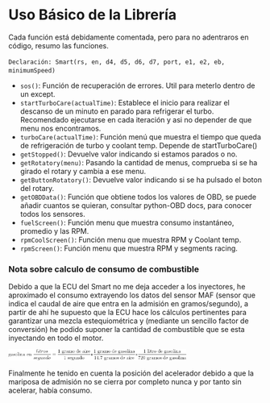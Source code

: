 # Uso Básico de la Librería
Cada función está debidamente comentada, pero para no adentraros en código, resumo las funciones. 

`Declaración: Smart(rs, en, d4, d5, d6, d7, port, e1, e2, eb, minimumSpeed)`

- `sos()`: Función de recuperación de errores. Util para meterlo dentro de un except.
- `startTurboCare(actualTime)`: Establece el inicio para realizar el descanso de un minuto en parado para refrigerar el turbo.
                                Recomendado ejecutarse en cada iteración y asi no depender de que menu nos encontramos.
- `turboCare(actualTime)`: Función menú que muestra el tiempo que queda de refrigeración de turbo y coolant temp. Depende de startTurboCare()
- `getStopped()`: Devuelve valor indicando si estamos parados o no.
- `getRotatory(menu)`: Pasando la cantidad de menus, comprueba si se ha girado el rotary y cambia a ese menu.
- `getButtonRotatory()`: Devuelve valor indicando si se ha pulsado el boton del rotary.
- `getOBDData()`: Función que obtiene todos los valores de OBD, se puede añadir cuantos se quieran, consultar python-OBD docs, para conocer todos los sensores.
- `fuelScreen()`: Función menu que muestra consumo instantáneo, promedio y las RPM.
- `rpmCoolScreen()`: Función menu que muestra RPM y Coolant temp.
- `rpmScreen()`: Función menu que muestra RPM y segments racing.

### Nota sobre calculo de consumo de combustible
Debido a que la ECU del Smart no me deja acceder a los inyectores, he aproximado el consumo extrayendo los datos
del sensor MAF (sensor que indica el caudal de aire que entra en la admisión en gramos/segundo), a partir de ahí
he supuesto que la ECU hace los cálculos pertinentes para garantizar una mezcla estequiométrica y (mediante un sencillo factor de conversión)
he podido suponer la cantidad de combustible que se esta inyectando en todo el motor.

<img src="../Images/factorConversion.png" alt="Factor de Conversión" width="70%"/>

Finalmente he tenido en cuenta la posición del acelerador debido a que la mariposa
de admisión no se cierra por completo nunca y por tanto sin acelerar, había consumo.

